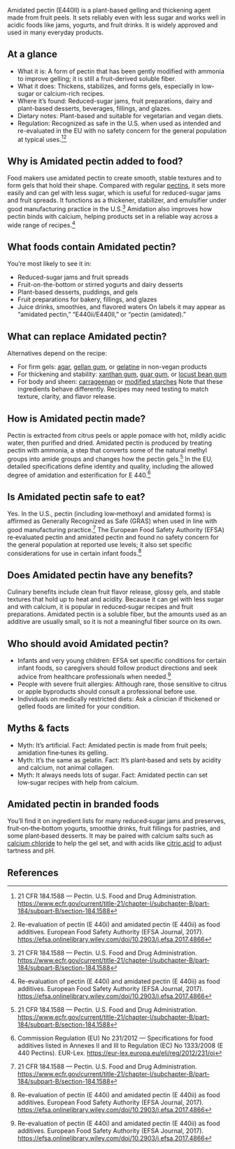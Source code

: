 Amidated pectin (E440II) is a plant-based gelling and thickening agent made from fruit peels. It sets reliably even with less sugar and works well in acidic foods like jams, yogurts, and fruit drinks. It is widely approved and used in many everyday products.
<!--more-->

## At a glance
- What it is: A form of pectin that has been gently modified with ammonia to improve gelling; it is still a fruit-derived soluble fiber.
- What it does: Thickens, stabilizes, and forms gels, especially in low-sugar or calcium-rich recipes.
- Where it’s found: Reduced-sugar jams, fruit preparations, dairy and plant-based desserts, beverages, fillings, and glazes.
- Dietary notes: Plant-based and suitable for vegetarian and vegan diets.
- Regulation: Recognized as safe in the U.S. when used as intended and re-evaluated in the EU with no safety concern for the general population at typical uses.[^1][^3]

## Why is Amidated pectin added to food?
Food makers use amidated pectin to create smooth, stable textures and to form gels that hold their shape. Compared with regular [pectins](/e440-pectins), it sets more easily and can gel with less sugar, which is useful for reduced-sugar jams and fruit spreads. It functions as a thickener, stabilizer, and emulsifier under good manufacturing practice in the U.S.[^1] Amidation also improves how pectin binds with calcium, helping products set in a reliable way across a wide range of recipes.[^3]

## What foods contain Amidated pectin?
You’re most likely to see it in:
- Reduced-sugar jams and fruit spreads
- Fruit-on-the-bottom or stirred yogurts and dairy desserts
- Plant-based desserts, puddings, and gels
- Fruit preparations for bakery, fillings, and glazes
- Juice drinks, smoothies, and flavored waters
On labels it may appear as “amidated pectin,” “E440ii/E440II,” or “pectin (amidated).”

## What can replace Amidated pectin?
Alternatives depend on the recipe:
- For firm gels: [agar](/e406-agar), [gellan gum](/e418-gellan-gum), or [gelatine](/e428-gelatine) in non-vegan products
- For thickening and stability: [xanthan gum](/e415-xanthan-gum), [guar gum](/e412-guar-gum), or [locust bean gum](/e410-locust-bean-gum)
- For body and sheen: [carrageenan](/e407-carrageenan) or [modified starches](/e14xx-modified-starch)
Note that these ingredients behave differently. Recipes may need testing to match texture, clarity, and flavor release.

## How is Amidated pectin made?
Pectin is extracted from citrus peels or apple pomace with hot, mildly acidic water, then purified and dried. Amidated pectin is produced by treating pectin with ammonia, a step that converts some of the natural methyl groups into amide groups and changes how the pectin gels.[^1] In the EU, detailed specifications define identity and quality, including the allowed degree of amidation and esterification for E 440.[^2]

## Is Amidated pectin safe to eat?
Yes. In the U.S., pectin (including low‑methoxyl and amidated forms) is affirmed as Generally Recognized as Safe (GRAS) when used in line with good manufacturing practice.[^1] The European Food Safety Authority (EFSA) re‑evaluated pectin and amidated pectin and found no safety concern for the general population at reported use levels; it also set specific considerations for use in certain infant foods.[^3]

## Does Amidated pectin have any benefits?
Culinary benefits include clean fruit flavor release, glossy gels, and stable textures that hold up to heat and acidity. Because it can gel with less sugar and with calcium, it is popular in reduced‑sugar recipes and fruit preparations. Amidated pectin is a soluble fiber, but the amounts used as an additive are usually small, so it is not a meaningful fiber source on its own.

## Who should avoid Amidated pectin?
- Infants and very young children: EFSA set specific conditions for certain infant foods, so caregivers should follow product directions and seek advice from healthcare professionals when needed.[^3]
- People with severe fruit allergies: Although rare, those sensitive to citrus or apple byproducts should consult a professional before use.
- Individuals on medically restricted diets: Ask a clinician if thickened or gelled foods are limited for your condition.

## Myths & facts
- Myth: It’s artificial. Fact: Amidated pectin is made from fruit peels; amidation fine‑tunes its gelling.
- Myth: It’s the same as gelatin. Fact: It’s plant‑based and sets by acidity and calcium, not animal collagen.
- Myth: It always needs lots of sugar. Fact: Amidated pectin can set low‑sugar recipes with help from calcium.

## Amidated pectin in branded foods
You’ll find it on ingredient lists for many reduced‑sugar jams and preserves, fruit‑on‑the‑bottom yogurts, smoothie drinks, fruit fillings for pastries, and some plant‑based desserts. It may be paired with calcium salts such as [calcium chloride](/e509-calcium-chloride) to help the gel set, and with acids like [citric acid](/e330-citric-acid) to adjust tartness and pH.

## References
[^1]: 21 CFR 184.1588 — Pectin. U.S. Food and Drug Administration. https://www.ecfr.gov/current/title-21/chapter-I/subchapter-B/part-184/subpart-B/section-184.1588
[^2]: Commission Regulation (EU) No 231/2012 — Specifications for food additives listed in Annexes II and III to Regulation (EC) No 1333/2008 (E 440 Pectins). EUR-Lex. https://eur-lex.europa.eu/eli/reg/2012/231/oj
[^3]: Re-evaluation of pectin (E 440i) and amidated pectin (E 440ii) as food additives. European Food Safety Authority (EFSA Journal, 2017). https://efsa.onlinelibrary.wiley.com/doi/10.2903/j.efsa.2017.4866
